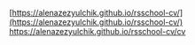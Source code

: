 [https://alenazezyulchik.github.io/rsschool-cv/](https://alenazezyulchik.github.io/rsschool-cv/)
https://alenazezyulchik.github.io/rsschool-cv/cv
